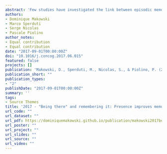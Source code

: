 ```yaml
---
abstract: 'Few studies have investigated the link between episodic memory and presence: the feeling of "being there" and reacting to a stimulus as if it were real. We collected data from 244 participants after they had watched the movie Avengers: Age of Ultron. They answered questions about factual (details of the movie) and temporal memory (order of the scenes) about the movie, as well as their emotion experience and their sense of presence during the projection. Both higher emotion experience and sense of presence were related to better factual memory, but not to temporal order memory. Crucially, the link between emotion and factual memory was mediated by the sense of presence. We interpreted the role of presence as an external absorption of the attentional focus toward the stimulus, thus enhancing memory encoding. Our findings could shed light on the cognitive processes underlying memory impairments in psychiatric conditions characterized by an altered sense of reality.'
authors:
- Dominique Makowski
- Marco Sperduti
- Serge Nicolas
- Pascale Piolino
author_notes:
- Equal contribution
- Equal contribution
date: "2017-09-01T00:00:00Z"
doi: "10.1016/j.concog.2017.06.015"
featured: false
projects: []
publication: 'Makowski, D., Sperduti, M., Nicolas, S., & Piolino, P. (2017). "Being there" and remembering it: Presence improves memory encoding. *Consciousness and cognition, 53*, 194-202.'
publication_short: ""
publication_types:
- "2"
publishDate: "2017-09-01T00:00:00Z"
summary: ''
tags:
- Source Themes
title: '2017 - "Being there" and remembering it: Presence improves memory encoding'
url_code: ""
url_dataset: ""
url_pdf: https://dominiquemakowski.github.io/publication/makowski2017being/makowski2017being.pdf
url_poster: ""
url_project: ""
url_slides: ""
url_source: ""
url_video: ""
---
```

